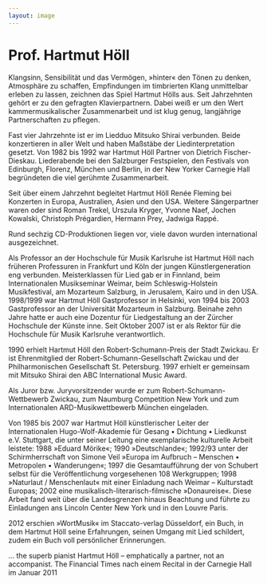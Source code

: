 ```yaml
---
layout: image
---
```


# Prof. Hartmut Höll

Klangsinn, Sensibilität und das Vermögen, »hinter« den Tönen zu denken, Atmosphäre zu schaffen, Empfindungen im timbrierten Klang unmittelbar erleben zu lassen, zeichnen das Spiel Hartmut Hölls aus. Seit Jahrzehnten gehört er zu den gefragten Klavierpartnern. Dabei weiß er um den Wert kammermusikalischer Zusammenarbeit und ist klug genug, langjährige Partnerschaften zu pflegen.

Fast vier Jahrzehnte ist er im Liedduo Mitsuko Shirai verbunden. Beide konzertieren in aller Welt und haben Maßstäbe der Liedinterpretation gesetzt. Von 1982 bis 1992 war Hartmut Höll Partner von Dietrich Fischer-Dieskau. Liederabende bei den Salzburger Festspielen, den Festivals von Edinburgh, Florenz, München und Berlin, in der New Yorker Carnegie Hall begründeten die viel gerühmte Zusammenarbeit.

Seit über einem Jahrzehnt begleitet Hartmut Höll Renée Fleming bei Konzerten in Europa, Australien, Asien und den USA. Weitere Sängerpartner waren oder sind Roman Trekel, Urszula Kryger, Yvonne Naef, Jochen Kowalski, Christoph Prégardien, Hermann Prey, Jadwiga Rappé.

Rund sechzig CD-Produktionen liegen vor, viele davon wurden international ausgezeichnet.

Als Professor an der Hochschule für Musik Karlsruhe ist Hartmut Höll nach früheren Professuren in Frankfurt und Köln der jungen Künstlergeneration eng verbunden. Meisterklassen für Lied gab er in Finnland, beim Internationalen Musikseminar Weimar, beim Schleswig-Holstein Musikfestival, am Mozarteum Salzburg, in Jerusalem, Kairo und in den USA. 1998/1999 war Hartmut Höll Gastprofessor in Helsinki, von 1994 bis 2003 Gastprofessor an der Universität Mozarteum in Salzburg. Beinahe zehn Jahre hatte er auch eine Dozentur für Liedgestaltung an der Zürcher Hochschule der Künste inne. Seit Oktober 2007 ist er als Rektor für die Hochschule für Musik Karlsruhe verantwortlich.

1990 erhielt Hartmut Höll den Robert-Schumann-Preis der Stadt Zwickau.
Er ist Ehrenmitglied der Robert-Schumann-Gesellschaft Zwickau und der Philharmonischen Gesellschaft St. Petersburg. 1997 erhielt er gemeinsam mit Mitsuko Shirai den ABC International Music Award.

Als Juror bzw. Juryvorsitzender wurde er zum Robert-Schumann-Wettbewerb Zwickau, zum Naumburg Competition New York und zum Internationalen ARD-Musikwettbewerb München eingeladen.

Von 1985 bis 2007 war Hartmut Höll künstlerischer Leiter der Internationalen Hugo-Wolf-Akademie für Gesang • Dichtung • Liedkunst e.V. Stuttgart, die unter seiner Leitung eine exemplarische kulturelle Arbeit leistete: 1988 »Eduard Mörike«; 1990 »Deutschlande«; 1992/93 unter der Schirmherrschaft von Simone Veil »Europa im Aufbruch – Menschen • Metropolen • Wanderungen«; 1997 die Gesamtaufführung der von Schubert selbst für die Veröffentlichung vorgesehenen 108 Werkgruppen; 1998 »Naturlaut / Menschenlaut« mit einer Einladung nach Weimar – Kulturstadt Europas; 2002 eine musikalisch-literarisch-filmische »Donaureise«. Diese Arbeit fand weit über die Landesgrenzen hinaus Beachtung und führte zu Einladungen ans Lincoln Center New York und in den Louvre Paris.

2012 erschien »WortMusik« im Staccato-verlag Düsseldorf, ein Buch, in dem Hartmut Höll seine Erfahrungen, seinen Umgang mit Lied schildert, zudem ein Buch voll persönlicher Erinnerungen.

… the superb pianist Hartmut Höll – emphatically a partner, not an accompanist.
The Financial Times nach einem Recital in der Carnegie Hall im Januar 2011
